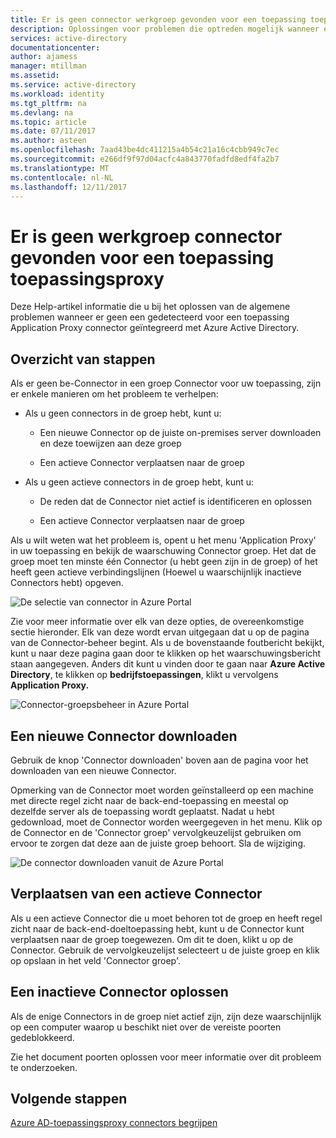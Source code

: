 ```yaml
---
title: Er is geen connector werkgroep gevonden voor een toepassing toepassingsproxy | Microsoft Docs
description: Oplossingen voor problemen die optreden mogelijk wanneer er geen be-Connector in een groep Connector voor uw toepassing met de Azure AD-toepassingsproxy
services: active-directory
documentationcenter: 
author: ajamess
manager: mtillman
ms.assetid: 
ms.service: active-directory
ms.workload: identity
ms.tgt_pltfrm: na
ms.devlang: na
ms.topic: article
ms.date: 07/11/2017
ms.author: asteen
ms.openlocfilehash: 7aad43be4dc411215a4b54c21a16c4cbb949c7ec
ms.sourcegitcommit: e266df9f97d04acfc4a843770fadfd8edf4fa2b7
ms.translationtype: MT
ms.contentlocale: nl-NL
ms.lasthandoff: 12/11/2017
---
```

# <a name="no-working-connector-group-found-for-an-application-proxy-application"></a>Er is geen werkgroep connector gevonden voor een toepassing toepassingsproxy

Deze Help-artikel informatie die u bij het oplossen van de algemene problemen wanneer er geen een gedetecteerd voor een toepassing Application Proxy connector geïntegreerd met Azure Active Directory.

## <a name="overview-of-steps"></a>Overzicht van stappen
Als er geen be-Connector in een groep Connector voor uw toepassing, zijn er enkele manieren om het probleem te verhelpen:

-   Als u geen connectors in de groep hebt, kunt u:

    -   Een nieuwe Connector op de juiste on-premises server downloaden en deze toewijzen aan deze groep

    -   Een actieve Connector verplaatsen naar de groep

-   Als u geen actieve connectors in de groep hebt, kunt u:

    -   De reden dat de Connector niet actief is identificeren en oplossen

    -   Een actieve Connector verplaatsen naar de groep

Als u wilt weten wat het probleem is, opent u het menu 'Application Proxy' in uw toepassing en bekijk de waarschuwing Connector groep. Het dat de groep moet ten minste één Connector (u hebt geen zijn in de groep) of het heeft geen actieve verbindingslijnen (Hoewel u waarschijnlijk inactieve Connectors hebt) opgeven.

   ![De selectie van connector in Azure Portal](./media/application-proxy-connectivity-no-working-connector/no-active-connector.png)

Zie voor meer informatie over elk van deze opties, de overeenkomstige sectie hieronder. Elk van deze wordt ervan uitgegaan dat u op de pagina van de Connector-beheer begint. Als u de bovenstaande foutbericht bekijkt, kunt u naar deze pagina gaan door te klikken op het waarschuwingsbericht staan aangegeven. Anders dit kunt u vinden door te gaan naar **Azure Active Directory**, te klikken op **bedrijfstoepassingen**, klikt u vervolgens **Application Proxy.**

   ![Connector-groepsbeheer in Azure Portal](./media/application-proxy-connectivity-no-working-connector/app-proxy.png)

## <a name="download-a-new-connector"></a>Een nieuwe Connector downloaden

Gebruik de knop 'Connector downloaden' boven aan de pagina voor het downloaden van een nieuwe Connector.

Opmerking van de Connector moet worden geïnstalleerd op een machine met directe regel zicht naar de back-end-toepassing en meestal op dezelfde server als de toepassing wordt geplaatst. Nadat u hebt gedownload, moet de Connector worden weergegeven in het menu. Klik op de Connector en de 'Connector groep' vervolgkeuzelijst gebruiken om ervoor te zorgen dat deze aan de juiste groep behoort. Sla de wijziging.

   ![De connector downloaden vanuit de Azure Portal](./media/application-proxy-connectivity-no-working-connector/download-connector.png)
   
## <a name="move-an-active-connector"></a>Verplaatsen van een actieve Connector

Als u een actieve Connector die u moet behoren tot de groep en heeft regel zicht naar de back-end-doeltoepassing hebt, kunt u de Connector kunt verplaatsen naar de groep toegewezen. Om dit te doen, klikt u op de Connector. Gebruik de vervolgkeuzelijst selecteert u de juiste groep en klik op opslaan in het veld 'Connector groep'.

## <a name="resolve-an-inactive-connector"></a>Een inactieve Connector oplossen

Als de enige Connectors in de groep niet actief zijn, zijn deze waarschijnlijk op een computer waarop u beschikt niet over de vereiste poorten gedeblokkeerd.

Zie het document poorten oplossen voor meer informatie over dit probleem te onderzoeken.

## <a name="next-steps"></a>Volgende stappen
[Azure AD-toepassingsproxy connectors begrijpen](application-proxy-understand-connectors.md)



